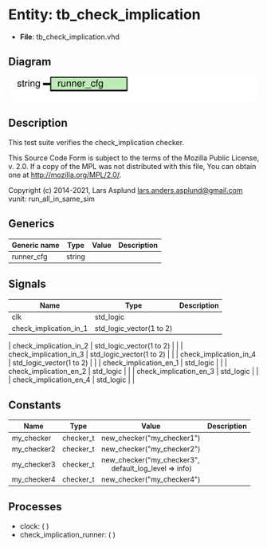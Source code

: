 # Entity: tb_check_implication

- **File**: tb_check_implication.vhd
## Diagram

![Diagram](tb_check_implication.svg "Diagram")
## Description

 This test suite verifies the check_implication checker.

 This Source Code Form is subject to the terms of the Mozilla Public
 License, v. 2.0. If a copy of the MPL was not distributed with this file,
 You can obtain one at http://mozilla.org/MPL/2.0/.

 Copyright (c) 2014-2021, Lars Asplund lars.anders.asplund@gmail.com
 vunit: run_all_in_same_sim
## Generics

| Generic name | Type   | Value | Description |
| ------------ | ------ | ----- | ----------- |
| runner_cfg   | string |       |             |
## Signals

| Name                        | Type                     | Description |
| --------------------------- | ------------------------ | ----------- |
| clk                         | std_logic                |             |
| check_implication_in_1      | std_logic_vector(1 to 2) |             |
| 
    check_implication_in_2 | std_logic_vector(1 to 2) |             |
| 
    check_implication_in_3 | std_logic_vector(1 to 2) |             |
| 
    check_implication_in_4 | std_logic_vector(1 to 2) |             |
| check_implication_en_1      | std_logic                |             |
|  check_implication_en_2     | std_logic                |             |
|  check_implication_en_3     | std_logic                |             |
|  check_implication_en_4     | std_logic                |             |
## Constants

| Name        | Type      | Value                                                                                      | Description |
| ----------- | --------- | ------------------------------------------------------------------------------------------ | ----------- |
| my_checker  | checker_t |  new_checker("my_checker1")                                                                |             |
| my_checker2 | checker_t |  new_checker("my_checker2")                                                                |             |
| my_checker3 | checker_t |  new_checker("my_checker3",<br><span style="padding-left:20px"> default_log_level => info) |             |
| my_checker4 | checker_t |  new_checker("my_checker4")                                                                |             |
## Processes
- clock: (  )
- check_implication_runner: (  )
